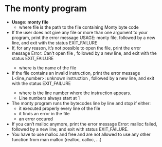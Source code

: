 # The monty program

  - **Usage: monty file**
    - where file is the path to the file containing Monty byte code
  - If the user does not give any file or more than one argument to your program, print the error message USAGE: monty file, followed by a new line, and exit with the status EXIT_FAILURE
  - If, for any reason, it’s not possible to open the file, print the error message Error: Can't open file <file>, followed by a new line, and exit with the status EXIT_FAILURE
    - where <file> is the name of the file
  - If the file contains an invalid instruction, print the error message L<line_number>: unknown instruction <opcode>, followed by a new line, and exit with the status EXIT_FAILURE
    - where is the line number where the instruction appears.
    - Line numbers always start at 1
  - The monty program runs the bytecodes line by line and stop if either:
    - it executed properly every line of the file
  	- it finds an error in the file
  	- an error occured
  - If you can’t malloc anymore, print the error message Error: malloc failed, followed by a new line, and exit with status EXIT_FAILURE.
  - You have to use malloc and free and are not allowed to use any other function from man malloc (realloc, calloc, …)
